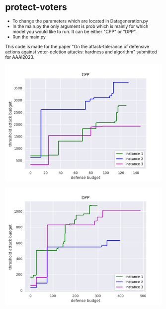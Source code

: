 # protect-voters

- To change the parameters which are located in Datageneration.py
- In the main.py the only argument is prob which is mainly for which model you would like to run. It can be either "CPP" or "DPP".
- Run the main.py

This code is made for the paper "On the attack-tolerance of defensive actions against voter-deletion attacks: hardness and algorithm" submitted for AAAI2023.

![alt text](https://github.com/ccacs/protect-voters/blob/main/FINAL_CPP_n35_m4_1894_5543_0727.png)

![alt text](https://github.com/ccacs/protect-voters/blob/main/FINAL_DPP_n35_m4_4273_2037_4005.png)
